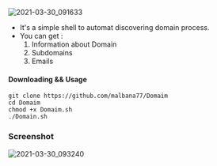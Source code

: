 ![2021-03-30_091633](https://user-images.githubusercontent.com/77072306/112942392-b5d89c00-9138-11eb-90dd-11b5010121ae.png)
                                              
* It's a simple shell to automat discovering domain process.
* You can get :
  1. Information about Domain 
  2. Subdomains
  3. Emails

#### Downloading && Usage
```
git clone https://github.com/malbana77/Domaim
cd Domaim
chmod +x Domaim.sh
./Domain.sh
```
### Screenshot

![2021-03-30_093240](https://user-images.githubusercontent.com/77072306/112944176-27194e80-913b-11eb-89d2-1897b480e7ae.png)
